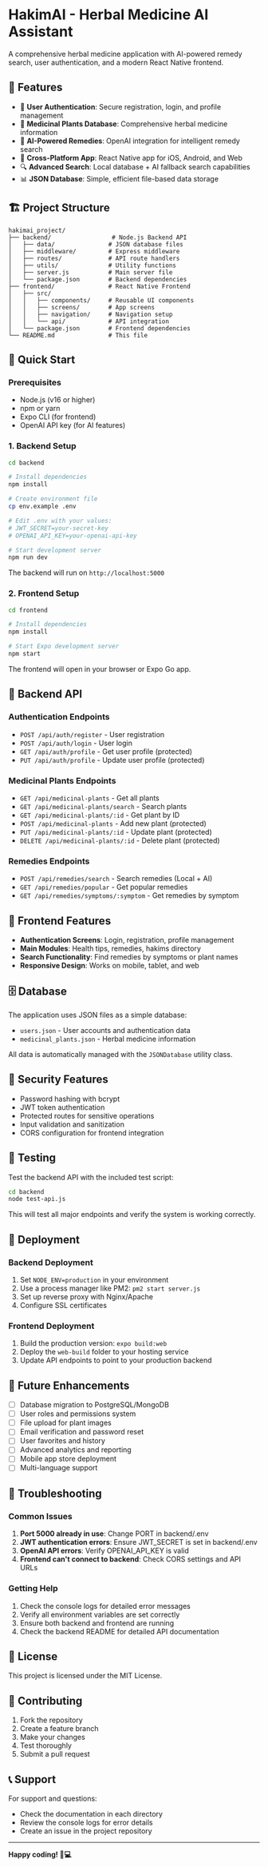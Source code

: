 # HakimAI - Herbal Medicine AI Assistant

A comprehensive herbal medicine application with AI-powered remedy search, user authentication, and a modern React Native frontend.

## 🌟 Features

- 🔐 **User Authentication**: Secure registration, login, and profile management
- 🌿 **Medicinal Plants Database**: Comprehensive herbal medicine information
- 🤖 **AI-Powered Remedies**: OpenAI integration for intelligent remedy search
- 📱 **Cross-Platform App**: React Native app for iOS, Android, and Web
- 🔍 **Advanced Search**: Local database + AI fallback search capabilities
- 📊 **JSON Database**: Simple, efficient file-based data storage

## 🏗️ Project Structure

```
hakimai_project/
├── backend/                 # Node.js Backend API
│   ├── data/               # JSON database files
│   ├── middleware/         # Express middleware
│   ├── routes/             # API route handlers
│   ├── utils/              # Utility functions
│   ├── server.js           # Main server file
│   └── package.json        # Backend dependencies
├── frontend/               # React Native Frontend
│   ├── src/
│   │   ├── components/     # Reusable UI components
│   │   ├── screens/        # App screens
│   │   ├── navigation/     # Navigation setup
│   │   └── api/            # API integration
│   └── package.json        # Frontend dependencies
└── README.md               # This file
```

## 🚀 Quick Start

### Prerequisites

- Node.js (v16 or higher)
- npm or yarn
- Expo CLI (for frontend)
- OpenAI API key (for AI features)

### 1. Backend Setup

```bash
cd backend

# Install dependencies
npm install

# Create environment file
cp env.example .env

# Edit .env with your values:
# JWT_SECRET=your-secret-key
# OPENAI_API_KEY=your-openai-api-key

# Start development server
npm run dev
```

The backend will run on `http://localhost:5000`

### 2. Frontend Setup

```bash
cd frontend

# Install dependencies
npm install

# Start Expo development server
npm start
```

The frontend will open in your browser or Expo Go app.

## 🔧 Backend API

### Authentication Endpoints

- `POST /api/auth/register` - User registration
- `POST /api/auth/login` - User login
- `GET /api/auth/profile` - Get user profile (protected)
- `PUT /api/auth/profile` - Update user profile (protected)

### Medicinal Plants Endpoints

- `GET /api/medicinal-plants` - Get all plants
- `GET /api/medicinal-plants/search` - Search plants
- `GET /api/medicinal-plants/:id` - Get plant by ID
- `POST /api/medicinal-plants` - Add new plant (protected)
- `PUT /api/medicinal-plants/:id` - Update plant (protected)
- `DELETE /api/medicinal-plants/:id` - Delete plant (protected)

### Remedies Endpoints

- `POST /api/remedies/search` - Search remedies (Local + AI)
- `GET /api/remedies/popular` - Get popular remedies
- `GET /api/remedies/symptoms/:symptom` - Get remedies by symptom

## 📱 Frontend Features

- **Authentication Screens**: Login, registration, profile management
- **Main Modules**: Health tips, remedies, hakims directory
- **Search Functionality**: Find remedies by symptoms or plant names
- **Responsive Design**: Works on mobile, tablet, and web

## 🗄️ Database

The application uses JSON files as a simple database:

- `users.json` - User accounts and authentication data
- `medicinal_plants.json` - Herbal medicine information

All data is automatically managed with the `JSONDatabase` utility class.

## 🔐 Security Features

- Password hashing with bcrypt
- JWT token authentication
- Protected routes for sensitive operations
- Input validation and sanitization
- CORS configuration for frontend integration

## 🧪 Testing

Test the backend API with the included test script:

```bash
cd backend
node test-api.js
```

This will test all major endpoints and verify the system is working correctly.

## 🚀 Deployment

### Backend Deployment

1. Set `NODE_ENV=production` in your environment
2. Use a process manager like PM2: `pm2 start server.js`
3. Set up reverse proxy with Nginx/Apache
4. Configure SSL certificates

### Frontend Deployment

1. Build the production version: `expo build:web`
2. Deploy the `web-build` folder to your hosting service
3. Update API endpoints to point to your production backend

## 🔮 Future Enhancements

- [ ] Database migration to PostgreSQL/MongoDB
- [ ] User roles and permissions system
- [ ] File upload for plant images
- [ ] Email verification and password reset
- [ ] User favorites and history
- [ ] Advanced analytics and reporting
- [ ] Mobile app store deployment
- [ ] Multi-language support

## 🐛 Troubleshooting

### Common Issues

1. **Port 5000 already in use**: Change PORT in backend/.env
2. **JWT authentication errors**: Ensure JWT_SECRET is set in backend/.env
3. **OpenAI API errors**: Verify OPENAI_API_KEY is valid
4. **Frontend can't connect to backend**: Check CORS settings and API URLs

### Getting Help

1. Check the console logs for detailed error messages
2. Verify all environment variables are set correctly
3. Ensure both backend and frontend are running
4. Check the backend README for detailed API documentation

## 📄 License

This project is licensed under the MIT License.

## 🤝 Contributing

1. Fork the repository
2. Create a feature branch
3. Make your changes
4. Test thoroughly
5. Submit a pull request

## 📞 Support

For support and questions:
- Check the documentation in each directory
- Review the console logs for error details
- Create an issue in the project repository

---

**Happy coding! 🌿💻**

